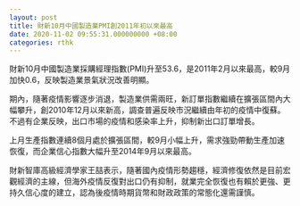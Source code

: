 ```yaml
---
layout: post
title: 財新10月中國製造業PMI創2011年初以來最高
date: 2020-11-02 09:55:31.000000000 +08:00
categories: rthk
---
```


財新10月中國製造業採購經理指數(PMI)升至53.6，是2011年2月以來最高，較9月加快0.6，反映製造業景氣狀況改善明顯。

期內，隨著疫情影響逐步消退，製造業供需兩旺，新訂單指數繼續在擴張區間內大幅攀升，創2010年12月以來新高，調查普遍反映市況繼續由年初的疫情中復蘇。不過有企業反映，出口市場的疫情和感染率上升，抑制新出口訂單增長。

上月生產指數連續8個月處於擴張區間，較9月小幅上升，需求強勁帶動生產加速恢復，而企業信心指數大幅升至2014年9月以來最高。

財新智庫高級經濟學家王喆表示，隨著國內疫情形勢趨穩，經濟修復依然是目前宏觀經濟的主線，但海外疫情反復對出口仍有抑制，就業完全恢復也有賴於更強、更持久信心度的建立，認為後疫情時期貨幣和財政政策的常態化還需謹慎。
